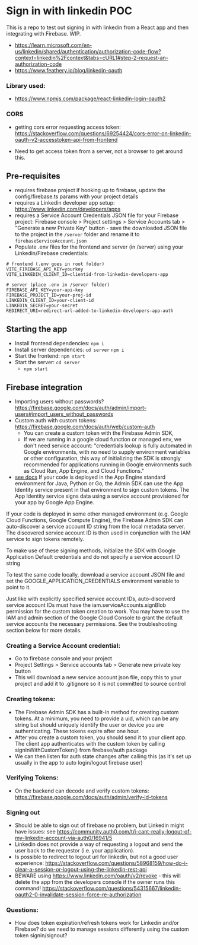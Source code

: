 # Sign in with linkedin POC

This is a repo to test out signing in with linkedin from a React app and then integrating with Firebase. WIP.

- https://learn.microsoft.com/en-us/linkedin/shared/authentication/authorization-code-flow?context=linkedin%2Fcontext&tabs=cURL1#step-2-request-an-authorization-code
- https://www.feathery.io/blog/linkedin-oauth

### Library used:

- https://www.npmjs.com/package/react-linkedin-login-oauth2

### CORS

- getting cors error requesting access token:
  https://stackoverflow.com/questions/69254424/cors-error-on-linkedin-oauth-v2-accesstoken-api-from-frontend

- Need to get access token from a server, not a browser to get around this.

## Pre-requisites

- requires firebase project if hooking up to firebase, update the config/firebase.ts params with your project details
- requires a Linkedin developer app setup: https://www.linkedin.com/developers/apps
- requires a Service Account Credentials JSON file for your Firebase project: Firebase console > Project settings > Service Accounts tab > "Generate a new Private Key" button - save the downloaded JSON file to the project in the `/server` folder and rename it to `firebaseServiceAccount.json`
- Populate .env files for the frontend and server (in /server) using your Linkedin/Firebase credentials:

```
# frontend (.env goes in root folder)
VITE_FIREBASE_API_KEY=yourkey
VITE_LINKEDIN_CLIENT_ID=clientid-from-linkedin-developers-app
```

```
# server (place .env in /server folder)
FIREBASE_API_KEY=your-api-key
FIREBASE_PROJECT_ID=your-proj-id
LINKEDIN_CLIENT_ID=your-client-id
LINKEDIN_SECRET=your-secret
REDIRECT_URI=redirect-url-added-to-linkedin-developers-app-auth
```
## Starting the app


- Install frontend dependencies: `npm i`
- Install server dependencies: `cd server` `npm i`
- Start the frontend: `npm start`
- Start the server: `cd server`
  - `npm start`

## Firebase integration

- Importing users without passwords? https://firebase.google.com/docs/auth/admin/import-users#import_users_without_passwords
- Custom auth with custom tokens: https://firebase.google.com/docs/auth/web/custom-auth
  - You can create a custom token with the Firebase Admin SDK,
  - If we are running in a google cloud function or managed env, we don't need service account: "credentials lookup is fully automated in Google environments, with no need to supply environment variables or other configuration, this way of initializing the SDK is strongly recommended for applications running in Google environments such as Cloud Run, App Engine, and Cloud Functions."
- [see docs](https://firebase.google.com/docs/auth/admin/create-custom-tokens) If your code is deployed in the App Engine standard environment for Java, Python or Go, the Admin SDK can use the App Identity service present in that environment to sign custom tokens. The App Identity service signs data using a service account provisioned for your app by Google App Engine.

If your code is deployed in some other managed environment (e.g. Google Cloud Functions, Google Compute Engine), the Firebase Admin SDK can auto-discover a service account ID string from the local metadata server. The discovered service account ID is then used in conjunction with the IAM service to sign tokens remotely.

To make use of these signing methods, initialize the SDK with Google Application Default credentials and do not specify a service account ID string

To test the same code locally, download a service account JSON file and set the GOOGLE_APPLICATION_CREDENTIALS environment variable to point to it.

Just like with explicitly specified service account IDs, auto-discoverd service account IDs must have the iam.serviceAccounts.signBlob permission for the custom token creation to work. You may have to use the IAM and admin section of the Google Cloud Console to grant the default service accounts the necessary permissions. See the troubleshooting section below for more details.

### Creating a Service Account credential:

- Go to firebase console and your project
- Project Settings > Service accounts tab > Generate new private key button
- This will download a new service account json file, copy this to your project and add it to .gitignore so it is not committed to source control

### Creating tokens:

- The Firebase Admin SDK has a built-in method for creating custom tokens. At a minimum, you need to provide a uid, which can be any string but should uniquely identify the user or device you are authenticating. These tokens expire after one hour.
- After you create a custom token, you should send it to your client app. The client app authenticates with the custom token by calling signInWithCustomToken() from firebase/auth package
- We can then listen for auth state changes after calling this (as it's set up usually in the app to auto login/logout firebase user)

### Verifying Tokens:

- On the backend can decode and verify custom tokens: https://firebase.google.com/docs/auth/admin/verify-id-tokens

### Signing out
- Should be able to sign out of firebase no problem, but Linkedin might have issues: see https://community.auth0.com/t/i-cant-really-logout-of-my-linkedin-account-via-auth0/16941/5
- Linkedin does not provide a way of requesting a logout and send the user back to the requestor (i.e. your application).
- Is possible to redirect to logout url for linkedin, but not a good user experience: https://stackoverflow.com/questions/58968159/how-do-i-clear-a-session-or-logout-using-the-linkedin-rest-api
- BEWARE using  https://www.linkedin.com/oauth/v2/revoke - this will delete the app from the developers console if the owner runs this command! https://stackoverflow.com/questions/54315667/linkedin-oauth2-0-invalidate-session-force-re-authorization

### Questions:
- How does token expiration/refresh tokens work for Linkedin and/or Firebase? do we need to manage sessions differently using the custom token signin/signout?
